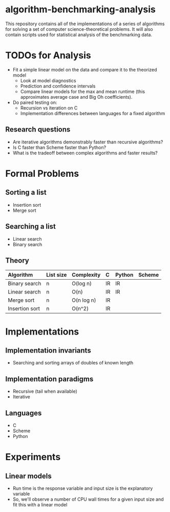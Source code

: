 # algorithm-benchmarking-analysis
This repository contains all of the implementations of a series of algorithms
for solving a set of computer science-theoretical problems. It will also
contain scripts used for statistical analysis of the benchmarking data.

# TODOs for Analysis

* Fit a simple linear model on the data and compare it to the theorized model
    * Look at model diagnostics
    * Prediction and confidence intervals
    * Compare linear models for the max and mean runtime (this approximates 
      average case and Big Oh coefficients).
* Do paired testing on:
    * Recursion vs iteration on C
    * Implementation differences between languages for a fixed algorithm

## Research questions

* Are iterative algorithms demonstrably faster than recursive algorithms?
* Is C faster than Scheme faster than Python?
* What is the tradeoff between complex algorithms and faster results?


# Formal Problems

## Sorting a list

* Insertion sort
* Merge sort

## Searching a list

* Linear search
* Binary search

## Theory

| Algorithm | List size | Complexity | C | Python | Scheme |
|:----------|:----------|:-----------|:--|:-------|:-------|
| Binary search | n | O(log n) | IR | IR | |
| Linear search | n | O(n) | IR | IR | |
| Merge sort | n | O(n log n) | IR | | |
| Insertion sort | n | O(n^2) | IR | | |

# Implementations

## Implementation invariants

* Searching and sorting arrays of doubles of known length

## Implementation paradigms

* Recursive (tail when available)
* Iterative 

## Languages

* C
* Scheme
* Python

# Experiments

## Linear models

* Run time is the response variable and input size is the explanatory variable
* So, we'll observe a number of CPU wall times for a given input size and fit this with a linear model
